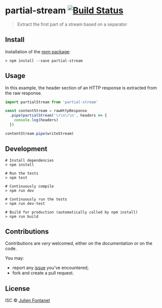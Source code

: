 # partial-stream [![Build Status](https://travis-ci.org/JsCommunity/partial-stream.png?branch=master)](https://travis-ci.org/JsCommunity/partial-stream)

> Extract the first part of a stream based on a separator

## Install

Installation of the [npm package](https://npmjs.org/package/partial-stream):

```
> npm install --save partial-stream
```

## Usage

In this example, the header section of an HTTP response is extracted from the raw response.

```javascript
import partialStream from 'partial-stream'

const contentStream = rawHttpResponse
  .pipe(partialStream('\r\n\r\n', headers => {
    console.log(headers)
  })

contentStream.pipe(writeStream)
```

## Development

```
# Install dependencies
> npm install

# Run the tests
> npm test

# Continuously compile
> npm run dev

# Continuously run the tests
> npm run dev-test

# Build for production (automatically called by npm install)
> npm run build
```

## Contributions

Contributions are *very* welcomed, either on the documentation or on
the code.

You may:

- report any [issue](https://github.com/JsCommunity/partial-stream/issues)
  you've encountered;
- fork and create a pull request.

## License

ISC © [Julien Fontanet](https://github.com/julien-f)
